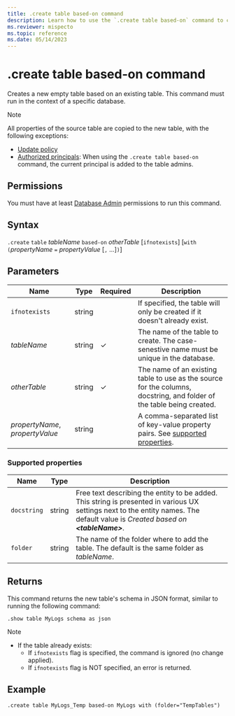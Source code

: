 ```yaml
---
title: .create table based-on command
description: Learn how to use the `.create table based-on` command to create a new empty table based on an existing table.
ms.reviewer: mispecto
ms.topic: reference
ms.date: 05/14/2023
---
```

# .create table based-on command

Creates a new empty table based on an existing table. This command must run in the context of a specific database.

> [!NOTE]
> All properties of the source table are copied to the new table, with the following exceptions:
>
> * [Update policy](updatepolicy.md)
> * [Authorized principals](security-roles.md): When using the `.create table based-on` command, the current principal is added to the table admins.

## Permissions

You must have at least [Database Admin](access-control/role-based-access-control.md) permissions to run this command.

## Syntax

`.create` `table` *tableName* `based-on` *otherTable*  [`ifnotexists`] [`with` `(`*propertyName* `=` *propertyValue* [`,` ...]`)`]

## Parameters

| Name | Type | Required | Description |
|--|--|--|--|
| `ifnotexists` | string | | If specified, the table will only be created if it doesn't already exist.|
| *tableName* | string | &check; | The name of the table to create. The case-senestive name must be unique in the database. |
| *otherTable* | string | &check; | The name of an existing table to use as the source for the columns, docstring, and folder of the table being created. |
| *propertyName*, *propertyValue* | string | | A comma-separated list of key-value property pairs. See [supported properties](#supported-properties).|

### Supported properties

|Name|Type|Description|
|--|--|--|
|`docstring`|string|Free text describing the entity to be added. This string is presented in various UX settings next to the entity names. The default value is *Created based on **\<tableName>***.|
|`folder`|string|The name of the folder where to add the table. The default is the same folder as *tableName*.|

## Returns

This command returns the new table's schema in JSON format, similar to running the following command:

```kusto
.show table MyLogs schema as json
```

> [!NOTE]
>
> * If the table already exists:
>    * If `ifnotexists` flag is specified, the command is ignored (no change applied).
>    * If `ifnotexists` flag is NOT specified, an error is returned.

## Example

```kusto
.create table MyLogs_Temp based-on MyLogs with (folder="TempTables")
```
